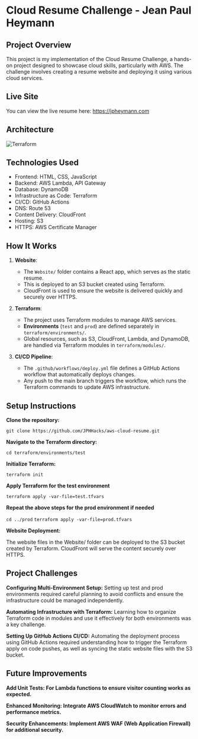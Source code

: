 # Cloud Resume Challenge - Jean Paul Heymann

## Project Overview
This project is my implementation of the Cloud Resume Challenge, a hands-on project designed to showcase cloud skills, particularly with AWS. The challenge involves creating a resume website and deploying it using various cloud services.

## Live Site

You can view the live resume here: https://jpheymann.com

## Architecture
![Terraform](https://github.com/user-attachments/assets/b6f7cd2d-8c8b-48e7-bfa4-9b0dccbb8086)


## Technologies Used
- Frontend: HTML, CSS, JavaScript
- Backend: AWS Lambda, API Gateway
- Database: DynamoDB
- Infrastructure as Code: Terraform
- CI/CD: GitHub Actions
- DNS: Route 53
- Content Delivery: CloudFront
- Hosting: S3
- HTTPS: AWS Certificate Manager

## How It Works

1. **Website**:
   - The `Website/` folder contains a React app, which serves as the static resume.
   - This is deployed to an S3 bucket created using Terraform.
   - CloudFront is used to ensure the website is delivered quickly and securely over HTTPS.

2. **Terraform**:
   - The project uses Terraform modules to manage AWS services.
   - **Environments** (`test` and `prod`) are defined separately in `terraform/environments/`.
   - Global resources, such as S3, CloudFront, Lambda, and DynamoDB, are handled via Terraform modules in `terraform/modules/`.

3. **CI/CD Pipeline**:
   - The `.github/workflows/deploy.yml` file defines a GitHub Actions workflow that automatically deploys changes.
   - Any push to the main branch triggers the workflow, which runs the Terraform commands to update AWS infrastructure.

## Setup Instructions
**Clone the repository:**

`git clone https://github.com/JPHHacks/aws-cloud-resume.git`

**Navigate to the Terraform directory:**

`cd terraform/environments/test`

**Initialize Terraform:**

`terraform init`

**Apply Terraform for the test environment**

`terraform apply -var-file=test.tfvars`

**Repeat the above steps for the prod environment if needed**

`cd ../prod`
`terraform apply -var-file=prod.tfvars`

**Website Deployment:**

The website files in the Website/ folder can be deployed to the S3 bucket created by Terraform.
CloudFront will serve the content securely over HTTPS.

## Project Challenges

**Configuring Multi-Environment Setup:** 
Setting up test and prod environments required careful planning to avoid conflicts and ensure the infrastructure could be managed independently.

**Automating Infrastructure with Terraform:**
Learning how to organize Terraform code in modules and use it effectively for both environments was a key challenge.

**Setting Up GitHub Actions CI/CD:**
Automating the deployment process using GitHub Actions required understanding how to trigger the Terraform apply on code pushes, as well as syncing the static website files with the S3 bucket.

## Future Improvements

**Add Unit Tests: For Lambda functions to ensure visitor counting works as expected.**

**Enhanced Monitoring: Integrate AWS CloudWatch to monitor errors and performance metrics.**

**Security Enhancements: Implement AWS WAF (Web Application Firewall) for additional security.**

